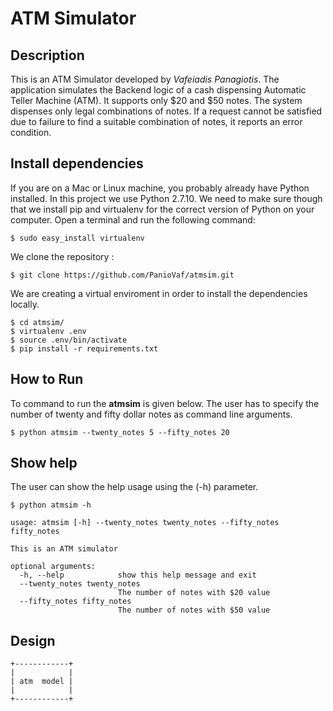 # ATM Simulator

## Description

This is an ATM Simulator developed by *Vafeiadis Panagiotis*.
The application simulates the Backend logic of a cash dispensing Automatic Teller Machine (ATM). 
It supports only $20 and $50 notes. The system dispenses only legal combinations of notes. If a request cannot be satisfied due to failure to find a suitable combination of notes, it reports an error condition.

## Install dependencies

If you are on a Mac or Linux machine, you probably already have Python installed. In this project 
we use Python 2.7.10.
We need to make sure though that we install pip and virtualenv for the correct version of Python on your computer. Open a terminal and run the following command:

```
$ sudo easy_install virtualenv
```

We clone the repository :

```
$ git clone https://github.com/PanioVaf/atmsim.git
```

We are creating a virtual enviroment in order to install the dependencies locally.


```
$ cd atmsim/
$ virtualenv .env
$ source .env/bin/activate
$ pip install -r requirements.txt
```

## How to Run

To command to run the **atmsim** is given below. 
The user has to specify the number of twenty and fifty dollar notes as command line arguments.

```
$ python atmsim --twenty_notes 5 --fifty_notes 20
```

## Show help

The user can show the help usage using the (-h) parameter.

```
$ python atmsim -h

usage: atmsim [-h] --twenty_notes twenty_notes --fifty_notes fifty_notes

This is an ATM simulator

optional arguments:
  -h, --help            show this help message and exit
  --twenty_notes twenty_notes
                        The number of notes with $20 value
  --fifty_notes fifty_notes
                        The number of notes with $50 value
```


## Design
```
+------------+
|            |
| atm  model |
|            |
+------------+
```





